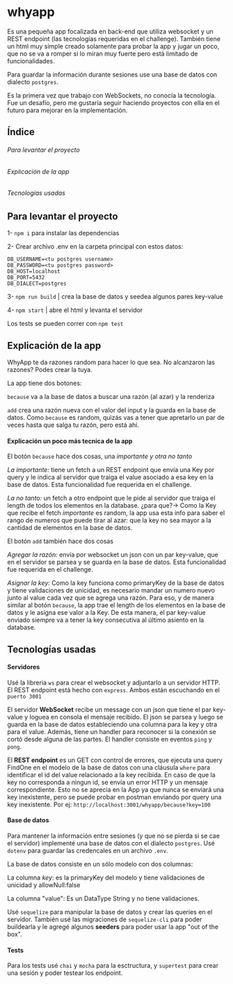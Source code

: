 # whyapp

Es una pequeña app focalizada en back-end que utiliza websocket y un REST endpoint (las tecnologías requeridas en el challenge). También tiene un html muy simple
creado solamente para probar la app y jugar un poco, que no se va a romper si lo miran muy fuerte pero está limitado de funcionalidades.

Para guardar la información durante sesiones use una base de datos con dialecto `postgres`.

Es la primera vez que trabajo con WebSockets, no conocía la tecnología. Fue un desafío, pero me gustaría seguir haciendo proyectos con ella en el futuro para
mejorar en la implementación.

## Índice

###### Para levantar el proyecto
###### Explicación de la app
###### Tecnologías usadas


## Para levantar el proyecto

1- `npm i` para instalar las dependencias

2- Crear archivo .env en la carpeta principal con estos datos:
```
DB_USERNAME=<tu postgres username>
DB_PASSWORD=<tu postgres password>
DB_HOST=localhost
DB_PORT=5432
DB_DIALECT=postgres
```
3- `npm run build` | crea la base de datos y seedea algunos pares key-value

4- `npm start` | abre el html y levanta el servidor

Los tests se pueden correr con `npm test`

## Explicación de la app

WhyApp te da razones random para hacer lo que sea. No alcanzaron las razones? Podes crear la tuya. 

La app tiene dos botones:

 `because` va a la base de datos a buscar una razón (al azar) y la renderiza
 
 `add` crea una razón nueva con el valor del input y la guarda en la base de datos. Como `because` es random, quizás vas a tener que apretarlo un par de veces hasta
 que salga tu razón, pero está ahí.
 
#### Explicación un poco más tecnica de la app

El botón `because` hace dos cosas, una *importante y otra no tanto*

*La importante:* tiene un fetch a un REST endpoint que envía una Key por query y le indica al servidor que traiga el value asociado a esa key en la base de datos. Esta funcionalidad fue
requerida en el challenge.
      
*La no tanto:* un fetch a otro endpoint que le pide al servidor que traiga el length de todos los elementos en la database. ¿para que?-> Como la Key que recibe el fetch *importante* es random,
la app usa esta info para saber el rango de numeros que puede tirar al azar: que la key no sea mayor a la cantidad de elementos en la base de datos.


El botón `add` también hace dos cosas

*Agregar la razón:* envía por websocket un json con un par key-value, que en el servidor se parsea y se guarda en la base de datos. Esta funcionalidad fue
requerida en el challenge.

*Asignar la key:* Como la key funciona como primaryKey de la base de datos y tiene validaciones de unicidad, es necesario mandar un numero nuevo junto al value cada vez
que se agrega una razón. Para eso, y de manera similar al botón `because`, la app trae el length de los elementos en la base de datos y le asigna ese valor a la Key.
De esta manera, el par key-value enviado siempre va a tener la key consecutiva al último asiento en la database.

## Tecnologías usadas

#### Servidores

Usé la libreria `ws` para crear el websocket y adjuntarlo a un servidor HTTP. El REST endpoint está hecho con `express`. Ambos están escuchando en el `puerto 3001`

El servidor **WebSocket** recibe un message con un json que tiene el par key-value y loguea en consola el mensaje recibido. El json se parsea y luego se guarda en la base de datos
estableciendo una columna para la key y otra para el value. Además, tiene un handler para reconocer si la conexión se cortó desde alguna de las partes. El handler consiste
en eventos `ping` y `pong`.

El **REST endpoint** es un GET con control de errores, que ejecuta una query FindOne en el modelo de la base de datos con una cláusula `where` para identificar el id del value
relacionado a la key recibida. En caso de que la key no corresponda a ningun id, se envía un error HTTP y un mensaje correspondiente. Esto no se aprecia en la App ya que
nunca se enviará una key inexistente, pero se puede probar en postman enviando por query una key inexistente. Por ej: `http://localhost:3001/whyapp/because?key=100`

#### Base de datos

Para mantener la información entre sesiones (y que no se pierda si se cae el servidor) implementé una base de datos con el dialecto `postgres`. Usé `dotenv` para guardar
las credencales en un archivo `.env`.

La base de datos consiste en un sólo modelo con dos columnas:

La columna *key*: es la primaryKey del modelo y tiene validaciones de unicidad y allowNull:false

La columna "value": Es un DataType String y no tiene validaciones.

Usé `sequelize` para manipular la base de datos y crear las queries en el servidor. También usé las migraciones de `sequelize-cli` para poder buildearla
y le agregé algunos **seeders** para poder usar la app "out of the box".

#### Tests

Para los tests usé `chai` y `mocha` para la esctructura, y `supertest` para crear una sesión y poder testear los endpoint.



















